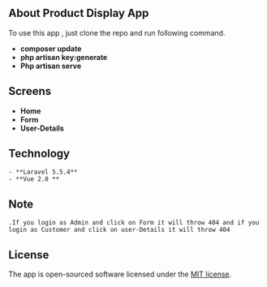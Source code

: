 
## About Product Display App

To use this app , just clone the repo and run following command.

- **composer update**
- **php artisan key:generate**
- **Php artisan serve**

## Screens

- **Home**
- **Form**
- **User-Details**

## Technology
    - **Laravel 5.5.4**
    - **Vue 2.0 **

## Note
    .If you login as Admin and click on Form it will throw 404 and if you login as Customer and click on user-Details it will throw 404

## License

The app  is open-sourced software licensed under the [MIT license](https://opensource.org/licenses/MIT).
